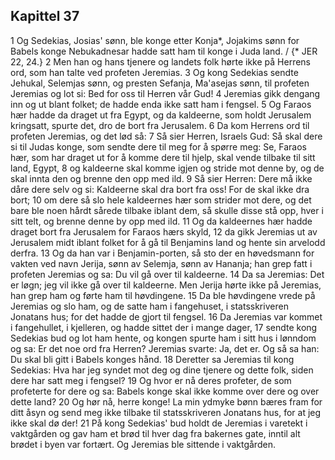 ## Kapittel 37

1 Og Sedekias, Josias' sønn, ble konge etter Konja*, Jojakims sønn for Babels konge Nebukadnesar hadde satt ham til konge i Juda land. / {* JER 22, 24.}
2 Men han og hans tjenere og landets folk hørte ikke på Herrens ord, som han talte ved profeten Jeremias.
3 Og kong Sedekias sendte Jehukal, Selemjas sønn, og presten Sefanja, Ma'asejas sønn, til profeten Jeremias og lot si: Bed for oss til Herren vår Gud!
4 Jeremias gikk dengang inn og ut blant folket; de hadde enda ikke satt ham i fengsel.
5 Og Faraos hær hadde da draget ut fra Egypt, og da kaldeerne, som holdt Jerusalem kringsatt, spurte det, dro de bort fra Jerusalem.
6 Da kom Herrens ord til profeten Jeremias, og det lød så:
7 Så sier Herren, Israels Gud: Så skal dere si til Judas konge, som sendte dere til meg for å spørre meg: Se, Faraos hær, som har draget ut for å komme dere til hjelp, skal vende tilbake til sitt land, Egypt,
8 og kaldeerne skal komme igjen og stride mot denne by, og de skal innta den og brenne den opp med ild.
9 Så sier Herren: Dere må ikke dåre dere selv og si: Kaldeerne skal dra bort fra oss! For de skal ikke dra bort;
10 om dere så slo hele kaldeernes hær som strider mot dere, og det bare ble noen hårdt sårede tilbake iblant dem, så skulle disse stå opp, hver i sitt telt, og brenne denne by opp med ild.
11 Og da kaldeernes hær hadde draget bort fra Jerusalem for Faraos hærs skyld,
12 da gikk Jeremias ut av Jerusalem midt iblant folket for å gå til Benjamins land og hente sin arvelodd derfra.
13 Og da han var i Benjamin-porten, så sto der en høvedsmann for vakten ved navn Jerija, sønn av Selemja, sønn av Hananja; han grep fatt i profeten Jeremias og sa: Du vil gå over til kaldeerne.
14 Da sa Jeremias: Det er løgn; jeg vil ikke gå over til kaldeerne. Men Jerija hørte ikke på Jeremias, han grep ham og førte ham til høvdingene.
15 Da ble høvdingene vrede på Jeremias og slo ham, og de satte ham i fangehuset, i statsskriveren Jonatans hus; for det hadde de gjort til fengsel.
16 Da Jeremias var kommet i fangehullet, i kjelleren, og hadde sittet der i mange dager,
17 sendte kong Sedekias bud og lot ham hente, og kongen spurte ham i sitt hus i lønndom og sa: Er det noe ord fra Herren? Jeremias svarte: Ja, det er. Og så sa han: Du skal bli gitt i Babels konges hånd.
18 Deretter sa Jeremias til kong Sedekias: Hva har jeg syndet mot deg og dine tjenere og dette folk, siden dere har satt meg i fengsel?
19 Og hvor er nå deres profeter, de som profeterte for dere og sa: Babels konge skal ikke komme over dere og over dette land?
20 Og hør nå, herre konge! La min ydmyke bønn bæres fram for ditt åsyn og send meg ikke tilbake til statsskriveren Jonatans hus, for at jeg ikke skal dø der!
21 På kong Sedekias' bud holdt de Jeremias i varetekt i vaktgården og gav ham et brød til hver dag fra bakernes gate, inntil alt brødet i byen var fortært. Og Jeremias ble sittende i vaktgården.
